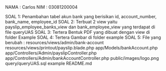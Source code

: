 NAMA : Carlos
NIM : 03081200004

SOAL 1: Penambahan tabel akun bank yang berisikan id, account_number, bank_name, employee_id
SOAL 2: Terbuat 2 view yaitu payslip_employee_banks_view dan bank_employee_view yang terdapat di file queryUAS
SOAL 3: Tertera Bentuk PDF yang dibuat dengan view di folder Example
SOAL 4: Tertera Gambar di folder example
SOAL 5: File yang berubah :
resources/views/admin/bank-account
resources/views/printout/payslip.blade.php
app/Models/bankAccount.php
app/Controllers/Admin/payslipController.php
app/Controllers/Admin/bankAccountController.php
public/images/logo.png
query/queryUAS.sql
example
README.md